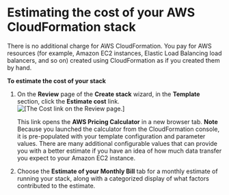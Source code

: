 # Estimating the cost of your AWS CloudFormation stack<a name="using-cfn-paying"></a>

There is no additional charge for AWS CloudFormation\. You pay for AWS resources \(for example, Amazon EC2 instances, Elastic Load Balancing load balancers, and so on\) created using CloudFormation as if you created them by hand\.

**To estimate the cost of your stack**

1. On the **Review** page of the **Create stack** wizard, in the **Template** section, click the **Estimate cost** link\.  
![\[The Cost link on the Review page.\]](http://docs.aws.amazon.com/AWSCloudFormation/latest/UserGuide/images/console-create-stack-review-template-cost.png)

   This link opens the **AWS Pricing Calculator** in a new browser tab\.
**Note**  
Because you launched the calculator from the CloudFormation console, it is pre\-populated with your template configuration and parameter values\. There are many additional configurable values that can provide you with a better estimate if you have an idea of how much data transfer you expect to your Amazon EC2 instance\. 

1. Choose the **Estimate of your Monthly Bill** tab for a monthly estimate of running your stack, along with a categorized display of what factors contributed to the estimate\.